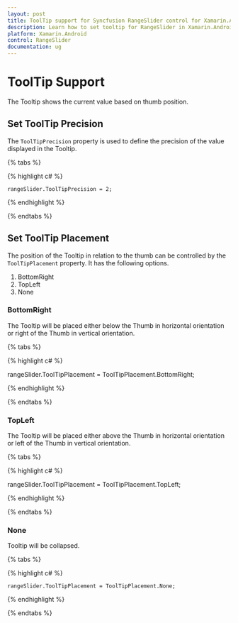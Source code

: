 ```yaml
---
layout: post
title: ToolTip support for Syncfusion RangeSlider control for Xamarin.Android
description: Learn how to set tooltip for RangeSlider in Xamarin.Android
platform: Xamarin.Android
control: RangeSlider
documentation: ug
---
```


# ToolTip Support

The Tooltip shows the current value based on thumb position.

## Set ToolTip Precision

The `ToolTipPrecision` property is used to define the precision of the value displayed in the Tooltip.

{% tabs %}

{% highlight c# %}

	rangeSlider.ToolTipPrecision = 2;
	
{% endhighlight %}

{% endtabs %}

## Set ToolTip Placement

The position of the Tooltip in relation to the thumb can be controlled by the `ToolTipPlacement` property. It has the following options.

1. BottomRight
2. TopLeft
3. None

### BottomRight

The Tooltip will be placed either below the Thumb in horizontal orientation or right of the Thumb in vertical orientation.

{% tabs %}

{% highlight c# %}

rangeSlider.ToolTipPlacement = ToolTipPlacement.BottomRight;
	
{% endhighlight %}

{% endtabs %}

### TopLeft

The Tooltip will be placed either above the Thumb in horizontal orientation or left of the Thumb in vertical orientation.

{% tabs %}

{% highlight c# %}

rangeSlider.ToolTipPlacement = ToolTipPlacement.TopLeft;
	
{% endhighlight %}

{% endtabs %}

### None

Tooltip will be collapsed.

{% tabs %}

{% highlight c# %}

	rangeSlider.ToolTipPlacement = ToolTipPlacement.None;
	
{% endhighlight %}

{% endtabs %}



